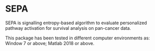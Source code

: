 # SEPA

SEPA is signalling entropy-based algorithm to evaluate personalized pathway activation for survival analysis on pan-cancer data.

This package has been tested in different computer environments as: Window 7 or above; Matlab 2018 or above.
